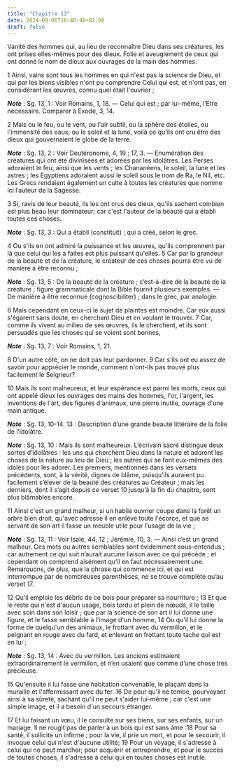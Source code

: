 ```yaml
---
title: "Chapitre 13"
date: 2024-09-06T18:40:48+02:00
draft: false
---
```



Vanité des hommes qui, au lieu de reconnaître Dieu dans ses créatures, les ont prises elles-mêmes pour des dieux.
Folie et aveuglement de ceux qui ont donné le nom de dieux aux ouvrages de la main des hommes.


1 Ainsi, vains sont tous les hommes en qui n'est pas la science de Dieu, et qui par les biens visibles n'ont pu comprendre Celui qui est, et n'ont pas, en considérant les œuvres, connu quel était l'ouvrier ;

***Note*** :  Sg. 13, 1 : Voir Romains, 1, 18. ― Celui qui est ; par lui-même, l’Etre nécessaire. Comparer à Exode, 3, 14.

2 Mais ou le feu, ou le vent, ou l'air subtil, ou la sphère des étoiles, ou l'immensité des eaux, ou le soleil et la lune, voilà ce qu'ils ont cru être des dieux qui gouvernaient le globe de la terre.

***Note*** :  Sg. 13, 2 : Voir Deutéronome, 4, 19 ; 17, 3. ― Enumération des créatures qui ont été divinisées et adorées par les idolâtres. Les Perses adoraient le feu, ainsi que les vents ; les Chananéens, le soleil, la lune et les astres ; les Egyptiens adoraient aussi le soleil sous le nom de Ra, le Nil, etc. Les Grecs rendaient également un culte à toutes les créatures que nomme ici l’auteur de la Sagesse.


3 Si, ravis de leur beauté, ils les ont crus des dieux, qu'ils sachent combien est plus beau leur dominateur; car c'est l'auteur de la beauté qui a établi toutes ces choses.

***Note*** :  Sg. 13, 3 : Qui a établi (constituit) ; qui a créé, selon le grec.

4 Ou s'ils en ont admiré la puissance et les œuvres, qu'ils comprennent par là que celui qui les a faites est plus puissant qu'elles. 5 Car par la grandeur de la beauté et de la créature, le créateur de ces choses pourra être vu de manière à être reconnu ;

***Note*** :  Sg. 13, 5 : De la beauté de la créature ; c’est-à-dire de la beauté de la créature ; figure grammaticale dont la Bible fournit plusieurs exemples. ― De manière à être reconnue (cognoscibiliter) ; dans le grec, par analogie.


6 Mais cependant en ceux-ci le sujet de plaintes est moindre. Car eux aussi s'égarent sans doute, en cherchant Dieu et en voulant le trouver. 7 Car, comme ils vivent au milieu de ses œuvres, ils le cherchent, et ils sont persuadés que les choses qui se voient sont bonnes,

***Note*** :  Sg. 13, 7 : Voir Romains, 1, 21.

8 D'un autre côté, on ne doit pas leur pardonner. 9 Car s'ils ont eu assez de savoir pour apprécier le monde, comment n'ont-ils pas trouvé plus facilement le Seigneur?


10 Mais ils sont malheureux, et leur espérance est parmi les morts, ceux qui ont appelé dieux les ouvrages des mains des hommes, l'or, l'argent, les inventions de l'art, des figures d'animaux, une pierre inutile, ouvrage d'une main antique.

***Note*** :  Sg. 13, 10-14. 13 : Description d’une grande beauté littéraire de la folie de l’idolâtre.

***Note*** :  Sg. 13, 10 : Mais ils sont malheureux. L’écrivain sacré distingue deux sortes d’idolâtres : les uns qui cherchent Dieu dans la nature et adorent les choses de la nature au lieu de Dieu ; les autres qui se font eux-mêmes des idoles pour les adorer. Les premiers, mentionnés dans les versets précédents, sont, à la vérité, dignes de blâme, puisqu’ils auraient pu facilement s’élever de la beauté des créatures au Créateur ; mais les derniers, dont il s’agit depuis ce verset 10 jusqu’à la fin du chapitre, sont plus blâmables encore.

11 Ainsi c'est un grand malheur, si un habile ouvrier coupe dans la forêt un arbre bien droit, qu'avec adresse il en enlève toute l'écorce, et que se servant de son art il fasse un meuble utile pour l'usage de la vie ;

***Note*** :  Sg. 13, 11 : Voir Isaïe, 44, 12 ; Jérémie, 10, 3. ― Ainsi c’est un grand malheur. Ces mots ou autres semblables sont évidemment sous-entendus ; car autrement ce qui suit n’aurait aucune liaison avec ce qui précède ; et cependant on comprend aisément qu’il en faut nécessairement une. Remarquons, de plus, que la phrase qui commence ici, et qui est interrompue par de nombreuses parenthèses, ne se trouve complète qu’au verset 17.

12 Qu'il emploie les débris de ce bois pour préparer sa nourriture ; 13 Et que le reste qui n'est d'aucun usage, bois tordu et plein de nœuds, il le taille avec soin dans son loisir ; que par la science de son art il lui donne une figure, et le fasse semblable à l'image d'un homme, 14 Ou qu'il lui donne la forme de quelqu'un des animaux, le frottant avec du vermillon, et le peignant en rouge avec du fard, et enlevant en frottant toute tache qui est en lui ;

***Note*** :  Sg. 13, 14 : Avec du vermillon. Les anciens estimaient extraordinairement le vermillon, et n’en usaient que comme d’une chose très précieuse.

15 Qu'ensuite il lui fasse une habitation convenable, le plaçant dans la muraille et l'affermissant avec du fer. 16 De peur qu'il ne tombe, pourvoyant ainsi à sa sûreté, sachant qu'il ne peut s'aider lui-même ; car c'est une simple image, et il a besoin d'un secours étranger.


17 Et lui faisant un vœu, il le consulte sur ses biens, sur ses enfants, sur un mariage. Il ne rougit pas de parler à un bois qui est sans âme :18 Pour sa santé, il sollicite un infirme ; pour la vie, il prie un mort, et pour le secourir, il invoque celui qui n'est d'aucune utilité; 19 Pour un voyage, il s'adresse à celui qui ne peut marcher; pour acquérir et entreprendre, et pour le succès de toutes choses, il s'adresse à celui qui en toutes choses est inutile.


